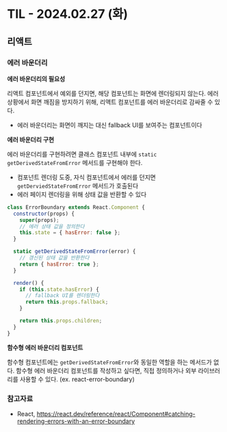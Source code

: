 # TIL - 2024.02.27 (화)
## 리액트

### 에러 바운더리
**에러 바운더리의 필요성**

리액트 컴포넌트에서 예외를 던지면, 해당 컴포넌트는 화면에 렌더링되지 않는다.
에러 상황에서 화면 깨짐을 방지하기 위해, 리액트 컴포넌트를 에러 바운더리로 감싸줄 수 있다.
- 에러 바운더리는 화면이 깨지는 대신 fallback UI를 보여주는 컴포넌트이다

**에러 바운더리 구현**

에러 바운더리를 구현하려면 클래스 컴포넌트 내부에 `static getDerivedStateFromError` 메서드를 구현해야 한다.
- 컴포넌트 렌더링 도중, 자식 컴포넌트에서 에러를 던지면 `getDerviedStateFromError` 메서드가 호출된다
- 에러 페이지 렌더링을 위해 상태 값을 반환할 수 있다

```javascript
class ErrorBoundary extends React.Component {
  constructor(props) {
    super(props);
    // 에러 상태 값을 정의한다
    this.state = { hasError: false };
  }

  static getDerivedStateFromError(error) {
    // 갱신된 상태 값을 반환한다
    return { hasError: true };
  }

  render() {
    if (this.state.hasError) {
      // fallback UI를 렌더링한다
      return this.props.fallback;
    }

    return this.props.children;
  }
}
````

**함수형 에러 바운더리 컴포넌트**

함수형 컴포넌트에는 `getDerivedStateFromError`와 동일한 역할을 하는 메서드가 없다. 
함수형 에러 바운더리 컴포넌트를 작성하고 싶다면, 직접 정의하거나 외부 라이브러리를 사용할 수 있다. (ex. react-error-boundary)

### 참고자료
- React, https://react.dev/reference/react/Component#catching-rendering-errors-with-an-error-boundary
